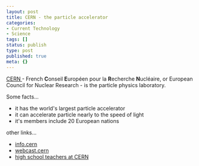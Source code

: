 ```yaml
---
layout: post
title: CERN - the particle accelerator
categories:
- Current Technology
- Science
tags: []
status: publish
type: post
published: true
meta: {}
---
```

<a href="http://public.web.cern.ch/Public/Welcome.html">CERN </a>- French <strong>C</strong>onseil <strong>E</strong>uropéen pour la <strong>R</strong>echerche <strong>N</strong>ucléaire, or European Council for Nuclear Research - is the particle physics laboratory.

Some facts...
<ul>
	<li>it has the world's largest particle accelerator</li>
	<li>it can accelerate particle nearly to the speed of light</li>
	<li>it's members include 20 European nations</li>
</ul>
other links...
<ul>
	<li><a href="http://info.cern.ch/">info.cern</a></li>
	<li><a href="http://webcast.cern.ch/">webcast.cern</a></li>
	<li><a href="http://teachers.web.cern.ch/teachers/">high school teachers at CERN</a></li>
</ul>
